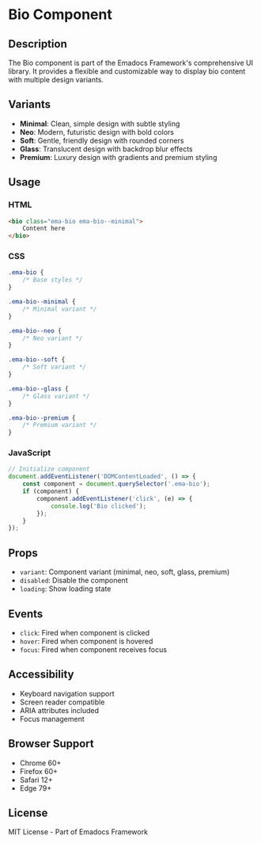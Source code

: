# Bio Component

## Description
The Bio component is part of the Emadocs Framework's comprehensive UI library. It provides a flexible and customizable way to display bio content with multiple design variants.

## Variants
- **Minimal**: Clean, simple design with subtle styling
- **Neo**: Modern, futuristic design with bold colors
- **Soft**: Gentle, friendly design with rounded corners
- **Glass**: Translucent design with backdrop blur effects
- **Premium**: Luxury design with gradients and premium styling

## Usage

### HTML
```html
<bio class="ema-bio ema-bio--minimal">
    Content here
</bio>
```

### CSS
```css
.ema-bio {
    /* Base styles */
}

.ema-bio--minimal {
    /* Minimal variant */
}

.ema-bio--neo {
    /* Neo variant */
}

.ema-bio--soft {
    /* Soft variant */
}

.ema-bio--glass {
    /* Glass variant */
}

.ema-bio--premium {
    /* Premium variant */
}
```

### JavaScript
```javascript
// Initialize component
document.addEventListener('DOMContentLoaded', () => {
    const component = document.querySelector('.ema-bio');
    if (component) {
        component.addEventListener('click', (e) => {
            console.log('Bio clicked');
        });
    }
});
```

## Props
- `variant`: Component variant (minimal, neo, soft, glass, premium)
- `disabled`: Disable the component
- `loading`: Show loading state

## Events
- `click`: Fired when component is clicked
- `hover`: Fired when component is hovered
- `focus`: Fired when component receives focus

## Accessibility
- Keyboard navigation support
- Screen reader compatible
- ARIA attributes included
- Focus management

## Browser Support
- Chrome 60+
- Firefox 60+
- Safari 12+
- Edge 79+

## License
MIT License - Part of Emadocs Framework
